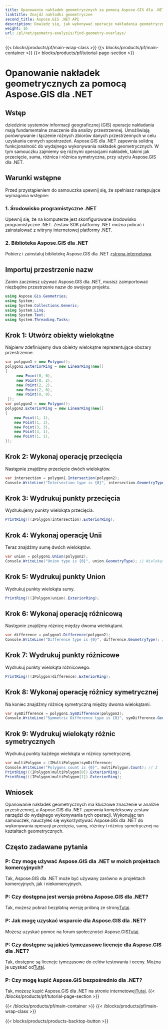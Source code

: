 ```yaml
---
title: Opanowanie nakładek geometrycznych za pomocą Aspose.GIS dla .NET
linktitle: Znajdź nakładki geometryczne
second_title: Aspose.GIS .NET API
description: Dowiedz się, jak wykonywać operacje nakładania geometrycznego przy użyciu Aspose.GIS dla .NET. Opanuj operacje na przecięciach, sumach, różnicach i różnicach symetrycznych.
weight: 16
url: /pl/net/geometry-analysis/find-geometry-overlays/
---
```


{{< blocks/products/pf/main-wrap-class >}}
{{< blocks/products/pf/main-container >}}
{{< blocks/products/pf/tutorial-page-section >}}

# Opanowanie nakładek geometrycznych za pomocą Aspose.GIS dla .NET

## Wstęp
dziedzinie systemów informacji geograficznej (GIS) operacje nakładania mają fundamentalne znaczenie dla analizy przestrzennej. Umożliwiają porównywanie i łączenie różnych zbiorów danych przestrzennych w celu uzyskania cennych spostrzeżeń. Aspose.GIS dla .NET zapewnia solidną funkcjonalność do wydajnego wykonywania nakładek geometrycznych. W tym samouczku zajmiemy się różnymi operacjami nakładek, takimi jak przecięcie, suma, różnica i różnica symetryczna, przy użyciu Aspose.GIS dla .NET.
## Warunki wstępne
Przed przystąpieniem do samouczka upewnij się, że spełniasz następujące wymagania wstępne:
### 1. Środowisko programistyczne .NET
Upewnij się, że na komputerze jest skonfigurowane środowisko programistyczne .NET. Zestaw SDK platformy .NET można pobrać i zainstalować z witryny internetowej platformy .NET.
### 2. Biblioteka Aspose.GIS dla .NET
 Pobierz i zainstaluj bibliotekę Aspose.GIS dla .NET z[strona internetowa](https://releases.aspose.com/gis/net/).
## Importuj przestrzenie nazw
Zanim zaczniesz używać Aspose.GIS dla .NET, musisz zaimportować niezbędne przestrzenie nazw do swojego projektu.
```csharp
using Aspose.Gis.Geometries;
using System;
using System.Collections.Generic;
using System.Linq;
using System.Text;
using System.Threading.Tasks;
```

## Krok 1: Utwórz obiekty wielokątne
Najpierw zdefiniujemy dwa obiekty wielokątne reprezentujące obszary przestrzenne.
```csharp
var polygon1 = new Polygon();
polygon1.ExteriorRing = new LinearRing(new[]
{
	 new Point(0, 0),
	 new Point(0, 2),
	 new Point(2, 2),
	 new Point(2, 0),
	 new Point(0, 0),
 });
var polygon2 = new Polygon();
polygon2.ExteriorRing = new LinearRing(new[]
{
	new Point(1, 1),
	new Point(1, 3),
	new Point(3, 3),
	new Point(3, 1),
	new Point(1, 1),
});
```
## Krok 2: Wykonaj operację przecięcia
Następnie znajdźmy przecięcie dwóch wielokątów.
```csharp
var intersection = polygon1.Intersection(polygon2);
Console.WriteLine("Intersection type is {0}", intersection.GeometryType); // Wielokąt
```
## Krok 3: Wydrukuj punkty przecięcia
Wydrukujemy punkty wielokąta przecięcia.
```csharp
PrintRing(((IPolygon)intersection).ExteriorRing);
```
## Krok 4: Wykonaj operację Unii
Teraz znajdźmy sumę dwóch wielokątów.
```csharp
var union = polygon1.Union(polygon2);
Console.WriteLine("Union type is {0}", union.GeometryType); // Wielokąt
```
## Krok 5: Wydrukuj punkty Union
Wydrukuj punkty wielokąta sumy.
```csharp
PrintRing(((IPolygon)union).ExteriorRing);
```
## Krok 6: Wykonaj operację różnicową
Następnie znajdźmy różnicę między dwoma wielokątami.
```csharp
var difference = polygon1.Difference(polygon2);
Console.WriteLine("Difference type is {0}", difference.GeometryType); // Wielokąt
```
## Krok 7: Wydrukuj punkty różnicowe
Wydrukuj punkty wielokąta różnicowego.
```csharp
PrintRing(((IPolygon)difference).ExteriorRing);
```
## Krok 8: Wykonaj operację różnicy symetrycznej
Na koniec znajdźmy różnicę symetryczną między dwoma wielokątami.
```csharp
var symDifference = polygon1.SymDifference(polygon2);
Console.WriteLine("Symmetric Difference type is {0}", symDifference.GeometryType); // Multiwielokąt
```
## Krok 9: Wydrukuj wielokąty różnic symetrycznych
Wydrukuj punkty każdego wielokąta w różnicy symetrycznej.
```csharp
var multiPolygon = (IMultiPolygon)symDifference;
Console.WriteLine("Polygons count is {0}", multiPolygon.Count); // 2
PrintRing(((IPolygon)multiPolygon[0]).ExteriorRing);
PrintRing(((IPolygon)multiPolygon[1]).ExteriorRing);
```
## Wniosek
Opanowanie nakładek geometrycznych ma kluczowe znaczenie w analizie przestrzennej, a Aspose.GIS dla .NET zapewnia kompleksowy zestaw narzędzi do wydajnego wykonywania tych operacji. Wykonując ten samouczek, nauczyłeś się wykorzystywać Aspose.GIS dla .NET do wykonywania operacji przecięcia, sumy, różnicy i różnicy symetrycznej na kształtach geometrycznych.
## Często zadawane pytania
### P: Czy mogę używać Aspose.GIS dla .NET w moich projektach komercyjnych?
Tak, Aspose.GIS dla .NET może być używany zarówno w projektach komercyjnych, jak i niekomercyjnych.
### P: Czy dostępna jest wersja próbna Aspose.GIS dla .NET?
 Tak, możesz pobrać bezpłatną wersję próbną ze strony[Tutaj](https://releases.aspose.com/).
### P: Jak mogę uzyskać wsparcie dla Aspose.GIS dla .NET?
 Możesz uzyskać pomoc na forum społeczności Aspose.GIS[Tutaj](https://forum.aspose.com/c/gis/33).
### P: Czy dostępne są jakieś tymczasowe licencje dla Aspose.GIS dla .NET?
 Tak, dostępne są licencje tymczasowe do celów testowania i oceny. Można je uzyskać od[Tutaj](https://purchase.aspose.com/temporary-license/).
### P: Czy mogę kupić Aspose.GIS bezpośrednio dla .NET?
 Tak, możesz kupić Aspose.GIS dla .NET na stronie internetowej[Tutaj](https://purchase.aspose.com/buy).
{{< /blocks/products/pf/tutorial-page-section >}}

{{< /blocks/products/pf/main-container >}}
{{< /blocks/products/pf/main-wrap-class >}}

{{< blocks/products/products-backtop-button >}}

